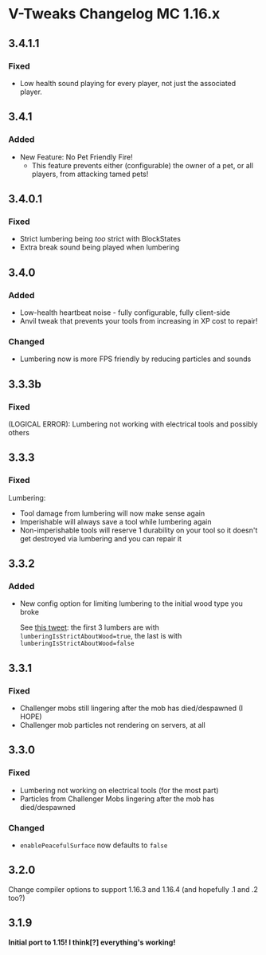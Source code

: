 # V-Tweaks Changelog MC 1.16.x

## 3.4.1.1

### Fixed

- Low health sound playing for every player, not just the associated player.

## 3.4.1

### Added

- New Feature: No Pet Friendly Fire!
    - This feature prevents either (configurable) the owner of a pet, or all players, from attacking tamed pets!

## 3.4.0.1

### Fixed

- Strict lumbering being _too_ strict with BlockStates
- Extra break sound being played when lumbering

## 3.4.0

### Added

- Low-health heartbeat noise - fully configurable, fully client-side
- Anvil tweak that prevents your tools from increasing in XP cost to repair!

### Changed

- Lumbering now is more FPS friendly by reducing particles and sounds

## 3.3.3b

### Fixed

(LOGICAL ERROR): Lumbering not working with electrical tools and possibly others

## 3.3.3

### Fixed

Lumbering:
- Tool damage from lumbering will now make sense again
- Imperishable will always save a tool while lumbering again
- Non-imperishable tools will reserve 1 durability on your tool so it doesn't get destroyed via lumbering and you can repair it

## 3.3.2

### Added

- New config option for limiting lumbering to the initial wood type you broke
    
    See [this tweet](https://twitter.com/oitsjustjose/status/1344366952509284353): the first 3 lumbers are with `lumberingIsStrictAboutWood=true`, the last is with `lumberingIsStrictAboutWood=false`
    

## 3.3.1

### Fixed

- Challenger mobs still lingering after the mob has died/despawned (I HOPE)
- Challenger mob particles not rendering on servers, at all

## 3.3.0

### Fixed

- Lumbering not working on electrical tools (for the most part)
- Particles from Challenger Mobs lingering after the mob has died/despawned

### Changed

- `enablePeacefulSurface` now defaults to `false`

## 3.2.0

Change compiler options to support 1.16.3 and 1.16.4 (and hopefully .1 and .2 too?)

## 3.1.9

**Initial port to 1.15! I think[?] everything's working!**